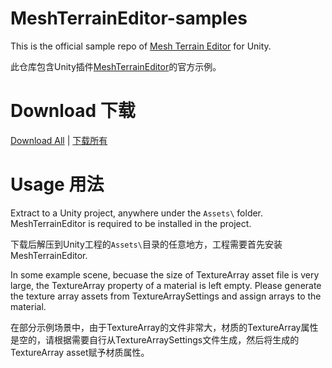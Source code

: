# MeshTerrainEditor-samples

This is the official sample repo of [Mesh Terrain Editor](https://assetstore.unity.com/packages/tools/terrain/mesh-terrain-editor-pro-57515) for Unity.

此仓库包含Unity插件[MeshTerrainEditor](https://assetstore.unity.com/packages/tools/terrain/mesh-terrain-editor-pro-57515?locale=zh-CN)的官方示例。

# Download 下载

[Download All][1] | [下载所有][1]

[1]: https://github.com/zwcloud/MeshTerrainEditor-samples/archive/refs/heads/master.zip

# Usage 用法

Extract to a Unity project, anywhere under the `Assets\` folder. MeshTerrainEditor is required to be installed in the project.

下载后解压到Unity工程的`Assets\`目录的任意地方，工程需要首先安装MeshTerrainEditor.

In some example scene, becuase the size of TextureArray asset file is very large, the TextureArray property of a material is left empty. Please generate the texture array assets from TextureArraySettings and assign arrays to the material.

在部分示例场景中，由于TextureArray的文件非常大，材质的TextureArray属性是空的，请根据需要自行从TextureArraySettings文件生成，然后将生成的TextureArray asset赋予材质属性。
